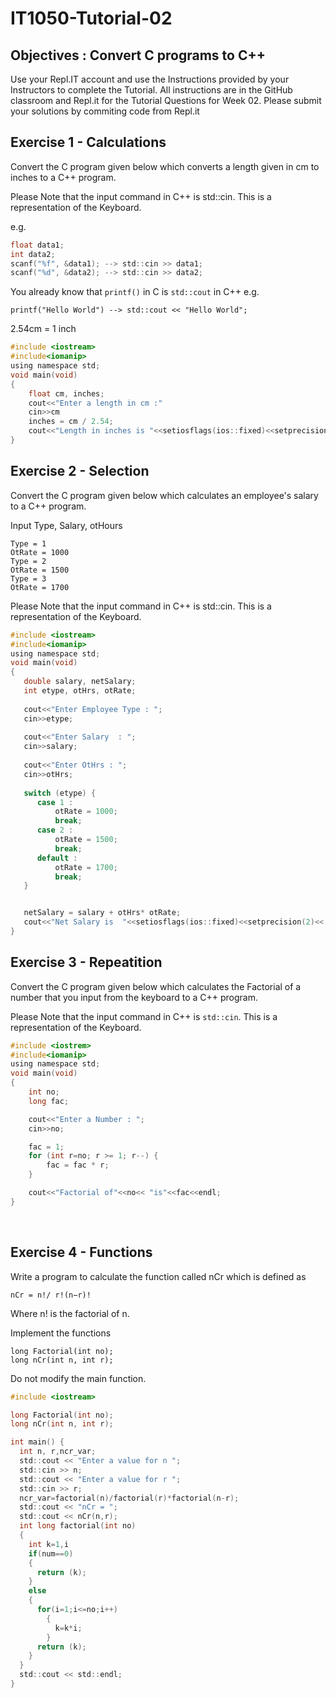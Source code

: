 # IT1050-Tutorial-02

## Objectives : Convert C programs to C++
Use your Repl.IT account and use the Instructions provided by your Instructors to complete the Tutorial.  All instructions are in the GitHub classroom and Repl.it  for the Tutorial Questions for Week 02. Please submit your solutions by commiting code from Repl.it

## Exercise 1 - Calculations

Convert the C program given below which converts a length given in cm to inches to a C++ program.


Please Note that the input command in C++ is std::cin. This is a representation of the Keyboard.


e.g. 
```c
float data1;
int data2;
scanf("%f", &data1); --> std::cin >> data1;
scanf("%d", &data2); --> std::cin >> data2; 
```


You already know that ```printf()``` in C is ```std::cout``` in C++
e.g.
```
printf("Hello World") --> std::cout << "Hello World";
```

2.54cm = 1 inch

```c
#include <iostream>
#include<iomanip>
using namespace std;
void main(void) 
{
    float cm, inches;
    cout<<"Enter a length in cm :"
    cin>>cm
    inches = cm / 2.54;
    cout<<"Length in inches is "<<setiosflags(ios::fixed)<<setprecision(2)<<inches<<endl;
}   
```

## Exercise 2 - Selection


Convert the C program given below which calculates an employee's salary to a C++ program.


Input Type, Salary, otHours
```
Type = 1
OtRate = 1000
Type = 2
OtRate = 1500
Type = 3
OtRate = 1700
```


Please Note that the input command in C++ is std::cin. This is a representation of the Keyboard.

```c
#include <iostream>
#include<iomanip>
using namespace std;
void main(void)
{
   double salary, netSalary;
   int etype, otHrs, otRate;
   
   cout<<"Enter Employee Type : ";
   cin>>etype;
   
   cout<<"Enter Salary  : ";
   cin>>salary;
   
   cout<<"Enter OtHrs : ";
   cin>>otHrs; 
   
   switch (etype) {
      case 1 :
          otRate = 1000;
          break;
      case 2 :
          otRate = 1500;
          break;
      default :
          otRate = 1700;
          break;
   }


   netSalary = salary + otHrs* otRate;
   cout<<"Net Salary is  "<<setiosflags(ios::fixed)<<setprecision(2)<< netSalary<<endl;
}
```

## Exercise 3 - Repeatition


Convert the C program given below which calculates the Factorial of a number that you input from the keyboard to a C++ program.

Please Note that the input command in C++ is ```std::cin```. This is a representation of the Keyboard.

```c
#include <iostrem>
#include<iomanip>
using namespace std;
void main(void)
{
    int no;
    long fac;

    cout<<"Enter a Number : ";
    cin>>no;

    fac = 1;
    for (int r=no; r >= 1; r--) {
        fac = fac * r;
    }

    cout<<"Factorial of"<<no<< "is"<<fac<<endl;     
}
```
 
## Exercise 4 - Functions
Write a program to calculate the function called nCr which is defined as
```
nCr = n!/ r!(n−r)!
```

Where n! is the factorial of n.

Implement the functions
```
long Factorial(int no);
long nCr(int n, int r);
```

Do not modify the main function.

```c
#include <iostream>

long Factorial(int no);
long nCr(int n, int r);

int main() {
  int n, r,ncr_var;
  std::cout << "Enter a value for n ";
  std::cin >> n;
  std::cout << "Enter a value for r ";
  std::cin >> r;
  ncr_var=factorial(n)/factorial(r)*factorial(n-r);
  std::cout << "nCr = ";
  std::cout << nCr(n,r);
  int long factorial(int no)
  {
    int k=1,i
    if(num==0)
    {
      return (k);
    }
    else
    {
      for(i=1;i<=no;i++)
        {
          k=k*i;
        }
      return (k);
    }
  }
  std::cout << std::endl;
}
```

